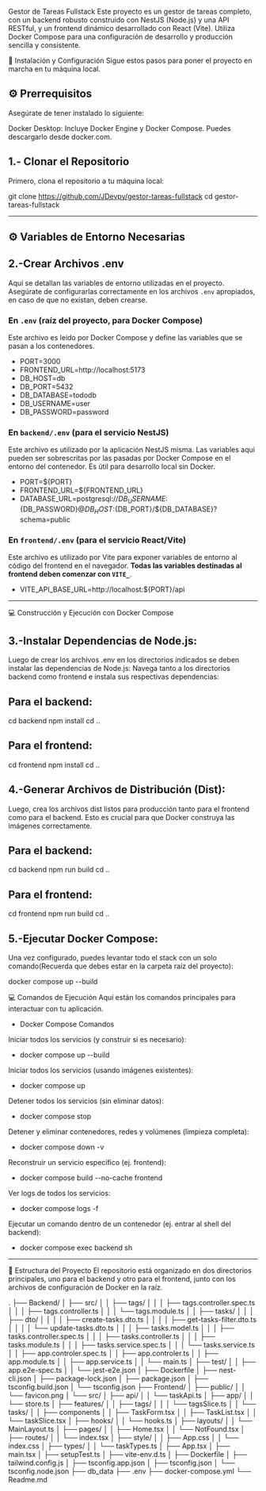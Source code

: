 Gestor de Tareas Fullstack
Este proyecto es un gestor de tareas completo, con un backend robusto construido con NestJS (Node.js) y una API RESTful, y un frontend dinámico desarrollado con React (Vite). Utiliza Docker Compose para una configuración de desarrollo y producción sencilla y consistente.

🚀 Instalación y Configuración
Sigue estos pasos para poner el proyecto en marcha en tu máquina local.

## ⚙️ Prerrequisitos

Asegúrate de tener instalado lo siguiente:

Docker Desktop: Incluye Docker Engine y Docker Compose. Puedes descargarlo desde docker.com.

## 1.- Clonar el Repositorio

Primero, clona el repositorio a tu máquina local:

git clone https://github.com/JDevpy/gestor-tareas-fullstack
cd gestor-tareas-fullstack

---

## ⚙️ Variables de Entorno Necesarias

## 2.-Crear Archivos .env

Aquí se detallan las variables de entorno utilizadas en el proyecto. Asegúrate de configurarlas correctamente en los archivos `.env` apropiados, en caso de que no existan, deben crearse.

### En `.env` (raíz del proyecto, para Docker Compose)

Este archivo es leído por Docker Compose y define las variables que se pasan a los contenedores.

- PORT=3000
- FRONTEND_URL=http://localhost:5173
- DB_HOST=db
- DB_PORT=5432
- DB_DATABASE=tododb
- DB_USERNAME=user
- DB_PASSWORD=password

### En `backend/.env` (para el servicio NestJS)

Este archivo es utilizado por la aplicación NestJS misma. Las variables aquí pueden ser sobrescritas por las pasadas por Docker Compose en el entorno del contenedor. Es útil para desarrollo local sin Docker.

- PORT=${PORT}
- FRONTEND_URL=${FRONTEND_URL}
- DATABASE_URL=postgresql://${DB_USERNAME}:${DB_PASSWORD}@${DB_HOST}:${DB_PORT}/${DB_DATABASE}?schema=public

### En `frontend/.env` (para el servicio React/Vite)

Este archivo es utilizado por Vite para exponer variables de entorno al código del frontend en el navegador. **Todas las variables destinadas al frontend deben comenzar con `VITE_`**.

- VITE_API_BASE_URL=http://localhost:${PORT}/api

---

💻 Construcción y Ejecución con Docker Compose

## 3.-Instalar Dependencias de Node.js:

Luego de crear los archivos .env en los directorios indicados se deben instalar las dependencias de Node.js:
Navega tanto a los directorios backend como frontend e instala sus respectivas dependencias:

## Para el backend:

cd backend
npm install
cd ..

## Para el frontend:

cd frontend
npm install
cd ..

## 4.-Generar Archivos de Distribución (Dist):

Luego, crea los archivos dist listos para producción tanto para el frontend como para el backend. Esto es crucial para que Docker construya las imágenes correctamente.

## Para el backend:

cd backend
npm run build
cd ..

## Para el frontend:

cd frontend
npm run build
cd ..

## 5.-Ejecutar Docker Compose:

Una vez configurado, puedes levantar todo el stack con un solo comando(Recuerda que debes estar en la carpeta raíz del proyecto):

docker compose up --build

💻 Comandos de Ejecución
Aquí están los comandos principales para interactuar con tu aplicación.

- Docker Compose Comandos

Iniciar todos los servicios (y construir si es necesario):

- docker compose up --build

Iniciar todos los servicios (usando imágenes existentes):

- docker compose up

Detener todos los servicios (sin eliminar datos):

- docker compose stop

Detener y eliminar contenedores, redes y volúmenes (limpieza completa):

- docker compose down -v

Reconstruir un servicio específico (ej. frontend):

- docker compose build --no-cache frontend

Ver logs de todos los servicios:

- docker compose logs -f

Ejecutar un comando dentro de un contenedor (ej. entrar al shell del backend):

- docker compose exec backend sh

---

📂 Estructura del Proyecto
El repositorio está organizado en dos directorios principales, uno para el backend y otro para el frontend, junto con los archivos de configuración de Docker en la raíz.

.
├── Backend/
│ ├── src/
│ │ ├── tags/
│ │ │ ├── tags.controller.spec.ts
│ │ │ ├── tags.controller.ts
│ │ │ └── tags.module.ts
│ │ ├── tasks/
│ │ │ ├── dto/
│ │ │ │ ├── create-tasks.dto.ts
│ │ │ │ ├── get-tasks-filter.dto.ts
│ │ │ │ └── update-tasks.dto.ts
│ │ │ ├── tasks.model.ts
│ │ │ ├── tasks.controller.spec.ts
│ │ │ ├── tasks.controller.ts
│ │ │ ├── tasks.module.ts
│ │ │ ├── tasks.service.spec.ts
│ │ │ └── tasks.service.ts
│ │ ├── app.controler.spec.ts
│ │ ├── app.controler.ts
│ │ ├── app.module.ts
│ │ ├── app.service.ts
│ │ └── main.ts
│ ├── test/
│ │ ├── app.e2e-spec.ts
│ │ └── jest-e2e.json
│ ├── Dockerfile
│ ├── nest-cli.json
│ ├── package-lock.json
│ ├── package.json
│ ├── tsconfig.build.json
│ └── tsconfig.json
├── Frontend/
│ ├── public/
│ │ └── favicon.png
│ └── src/
│ ├── api/
│ │ └── taskApi.ts
│ ├── app/
│ │ └── store.ts
│ ├── features/
│ │ ├── tags/
│ │ │ └── tagsSlice.ts
│ │ └── tasks/
│ │ ├── components
│ │ ├── TaskForm.tsx
│ │ ├── TaskList.tsx
│ │ └── taskSlice.tsx
│ ├── hooks/
│ │ └── hooks.ts
│ ├── layouts/
│ │ └── MainLayout.ts
│ ├── pages/
│ │ ├── Home.tsx
│ │ └── NotFound.tsx
│ ├── routes/
│ │ └── index.tsx
│ ├── style/
│ │ ├── App.css
│ │ └── index.css
│ ├── types/
│ │ └── taskTypes.ts
│ ├── App.tsx
│ ├── main.tsx
│ ├── setupTest.ts
│ ├── vite-env.d.ts
│ ├── Dockerfile
│ ├── tailwind.config.js
│ ├── tsconfig.app.json
│ ├── tsconfig.json
│ └── tsconfig.node.json
├── db_data
├── .env
├── docker-compose.yml
└── Readme.md

